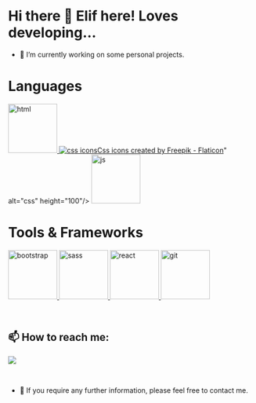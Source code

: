 # Hi there 👋 Elif here! Loves developing...

- 🔭 I’m currently working on some personal projects.


<!-- [![Yusuf's GitHub stats](https://github-readme-stats.vercel.app/api?username=yusuf-demirci)](https://github.com/yusuf-demirci/github-readme-stats)
<br/>
[![Top Langs](https://github-readme-stats.vercel.app/api/top-langs/?username=yusuf-demirci)](https://github.com/yusuf-demirci/github-readme-stats) -->

# Languages

<a href="#" target="_blank"> <img src="https://img.favpng.com/4/23/21/responsive-web-design-html-computer-icons-css3-world-wide-web-consortium-png-favpng-N5Cgzsntj8KuEqXAzrfGCnF2X.jpg" alt="html" height="100"/> </a>
<a href="#" target="_blank"> <img src="" title="css icons">Css icons created by Freepik - Flaticon</a>" alt="css" height="100"/> </a> 
<a href="#" target="_blank"> <img src="https://cdn.icon-icons.com/icons2/2108/PNG/512/javascript_icon_130900.png" alt="js" height="100"/> </a>

# Tools & Frameworks

<a href="#" target="_blank"> <img src="https://cdn.icon-icons.com/icons2/2415/PNG/512/bootstrap_plain_wordmark_logo_icon_146620.png" alt="bootstrap" height="100"/> </a>
<a href="#" target="_blank"> <img src="https://www.logolynx.com/images/logolynx/79/7939e83c919fd6e10c8b92b9d3460f6b.png" alt="sass" height="100"/> </a> 
<a href="#" target="_blank"> <img src="https://cdn.icon-icons.com/icons2/2415/PNG/512/react_original_wordmark_logo_icon_146375.png" alt="react" height="100"/> </a>
<a href="#" target="_blank"> <img src="https://www.vectorlogo.zone/logos/git-scm/git-scm-icon.svg" alt="git" height="100"/> </a> 

 <br> 

## 📫 How to reach me: <br>

[![](https://img.shields.io/badge/linkedin-%230077B5.svg?&style=for-the-badge&logo=linkedin&logoColor=white)](https://www.linkedin.com/in/elif-ulug/)

<br>

- 💬 If you require any further information, please feel free to contact me.
